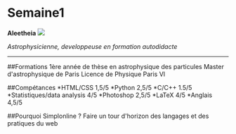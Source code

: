 # Semaine1

__Aleetheia__
![](https://pbs.twimg.com/profile_images/649206467535446016/nTzDBifN_400x400.jpg)

*Astrophysicienne, developpeuse en formation autodidacte*

-----

##Formations
1ère année de thèse en astrophysique des particules
Master d'astrophysique de Paris
Licence de Physique Paris VI


##Compétances
*HTML/CSS 1,5/5
*Python 2,5/5
*C/C++ 1.5/5
*Statistiques/data analysis 4/5
*Photoshop 2,5/5
*LaTeX 4/5
*Anglais 4,5/5

##Pourquoi Simplonline ?
Faire un tour d'horizon des langages et des pratiques du web
 
